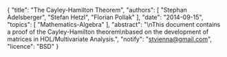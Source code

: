 {
    "title": "The Cayley-Hamilton Theorem",
    "authors": [
        "Stephan Adelsberger",
        "Stefan Hetzl",
        "Florian Pollak"
    ],
    "date": "2014-09-15",
    "topics": [
        "Mathematics-Algebra"
    ],
    "abstract": "\nThis document contains a proof of the Cayley-Hamilton theorem\nbased on the development of matrices in HOL/Multivariate Analysis.",
    "notify": "stvienna@gmail.com",
    "licence": "BSD"
}